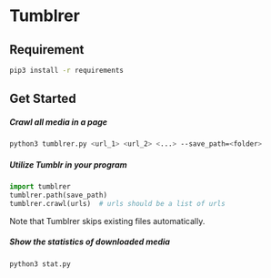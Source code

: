 # Tumblrer


## Requirement

```bash
pip3 install -r requirements
```


## Get Started

##### Crawl all media in a page

```bash
python3 tumblrer.py <url_1> <url_2> <...> --save_path=<folder>
```

##### Utilize Tumblr in your program

```python
import tumblrer
tumblrer.path(save_path)
tumblrer.crawl(urls)  # urls should be a list of urls
```

Note that Tumblrer skips existing files automatically.

##### Show the statistics of downloaded media

```bash
python3 stat.py
```